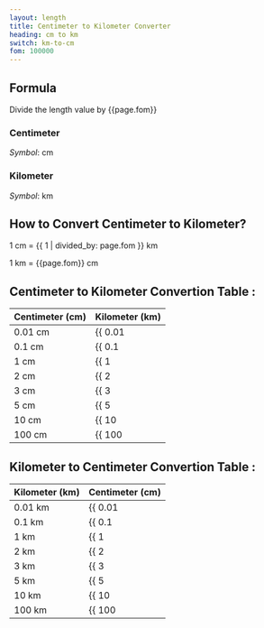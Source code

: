 ```yaml
---
layout: length
title: Centimeter to Kilometer Converter
heading: cm to km
switch: km-to-cm
fom: 100000
---
```


## Formula
Divide the length value by {{page.fom}}

### Centimeter
*Symbol*: cm

### Kilometer
*Symbol*: km

## How to Convert Centimeter to Kilometer?
1 cm = {{ 1 | divided_by: page.fom }} km

1 km = {{page.fom}} cm

## Centimeter to Kilometer Convertion Table :

| Centimeter (cm) | Kilometer (km) |
| ---- | ---- |
| 0.01 cm | {{ 0.01 | divided_by: page.fom | round: 5 }} km |
| 0.1 cm | {{ 0.1 | divided_by: page.fom | round: 5 }} km |
| 1 cm | {{ 1 | divided_by: page.fom | round: 5 }} km |
| 2 cm | {{ 2 | divided_by: page.fom | round: 5 }} km |
| 3 cm | {{ 3 | divided_by: page.fom | round: 5 }} km |
| 5 cm | {{ 5 | divided_by: page.fom | round: 5 }} km |
| 10 cm | {{ 10 | divided_by: page.fom | round: 5 }} km |
| 100 cm | {{ 100 | divided_by: page.fom | round: 5 }} km |

## Kilometer to Centimeter Convertion Table :

| Kilometer (km) | Centimeter (cm) |
| ---- | ---- |
| 0.01 km | {{ 0.01 | times: page.fom | round: 5 }} cm |
| 0.1 km | {{ 0.1 | times: page.fom | round: 5 }} cm |
| 1 km | {{ 1 | times: page.fom | round: 5 }} cm |
| 2 km | {{ 2 | times: page.fom | round: 5 }} cm |
| 3 km | {{ 3 | times: page.fom | round: 5 }} cm |
| 5 km | {{ 5 | times: page.fom | round: 5 }} cm |
| 10 km | {{ 10 | times: page.fom | round: 5 }} cm |
| 100 km | {{ 100 | times: page.fom | round: 5 }} cm |

<script>
selectInput[3].selected = true
selectOutput[8].selected = true
</script>
